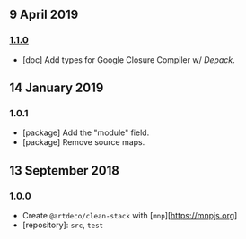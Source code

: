 ## 9 April 2019

### [1.1.0](https://github.com/artdecocode/clean-stack/compare/v1.0.1...v1.1.0)

- [doc] Add types for Google Closure Compiler w/ _Depack_.

## 14 January 2019

### 1.0.1

- [package] Add the "module" field.
- [package] Remove source maps.

## 13 September 2018

### 1.0.0

- Create `@artdeco/clean-stack` with [`mnp`][https://mnpjs.org]
- [repository]: `src`, `test`

